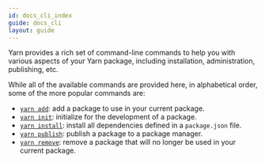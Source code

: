```yaml
---
id: docs_cli_index
guide: docs_cli
layout: guide
---
```


Yarn provides a rich set of command-line commands to help you with various aspects of your Yarn package, including installation, administration, publishing, etc.

While all of the available commands are provided here, in alphabetical order, some of the more popular commands are:

- [`yarn add`](./add): add a package to use in your current package.
- [`yarn init`](./init): initialize for the development of a package.
- [`yarn install`](./install): install all dependencies defined in a `package.json` file.
- [`yarn publish`](./publish): publish a package to a package manager.
- [`yarn remove`](./remove): remove a package that will no longer be used in your current package.
